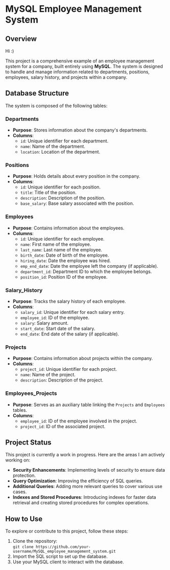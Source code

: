 # MySQL Employee Management System

## Overview
Hi :)

This project is a comprehensive example of an employee management system for a company, built entirely using **MySQL**. The system is designed to handle and manage information related to departments, positions, employees, salary history, and projects within a company.

## Database Structure
The system is composed of the following tables:

### Departments
- **Purpose**: Stores information about the company's departments.
- **Columns**:
  - `id`: Unique identifier for each department.
  - `name`: Name of the department.
  - `location`: Location of the department.

### Positions
- **Purpose**: Holds details about every position in the company.
- **Columns**:
  - `id`: Unique identifier for each position.
  - `title`: Title of the position.
  - `description`: Description of the position.
  - `base_salary`: Base salary associated with the position.

### Employees
- **Purpose**: Contains information about the employees.
- **Columns**:
  - `id`: Unique identifier for each employee.
  - `name`: First name of the employee.
  - `last_name`: Last name of the employee.
  - `birth_date`: Date of birth of the employee.
  - `hiring_date`: Date the employee was hired.
  - `emp_end_date`: Date the employee left the company (if applicable).
  - `department_id`: Department ID to which the employee belongs.
  - `position_id`: Position ID of the employee.

### Salary_History
- **Purpose**: Tracks the salary history of each employee.
- **Columns**:
  - `salary_id`: Unique identifier for each salary entry.
  - `employee_id`: ID of the employee.
  - `salary`: Salary amount.
  - `start_date`: Start date of the salary.
  - `end_date`: End date of the salary (if applicable).

### Projects
- **Purpose**: Contains information about projects within the company.
- **Columns**:
  - `project_id`: Unique identifier for each project.
  - `name`: Name of the project.
  - `description`: Description of the project.

### Employees_Projects
- **Purpose**: Serves as an auxiliary table linking the `Projects` and `Employees` tables.
- **Columns**:
  - `employee_id`: ID of the employee involved in the project.
  - `project_id`: ID of the associated project.

## Project Status
This project is currently a work in progress. Here are the areas I am actively working on:

- **Security Enhancements**: Implementing levels of security to ensure data protection.
- **Query Optimization**: Improving the efficiency of SQL queries.
- **Additional Queries**: Adding more relevant queries to cover various use cases.
- **Indexes and Stored Procedures**: Introducing indexes for faster data retrieval and creating stored procedures for complex operations.

## How to Use
To explore or contribute to this project, follow these steps:

1. Clone the repository:  
   `git clone https://github.com/your-username/MySQL_employee_management_system.git`
2. Import the SQL script to set up the database.
3. Use your MySQL client to interact with the database.
